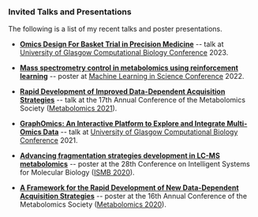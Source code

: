 ### Invited Talks and Presentations

The following is a list of my recent talks and poster presentations.

- **[Omics Design For Basket Trial in Precision Medicine](https://github.com/joewandy/joewandy/raw/main/presentations/Glasgow_CompBio_2023.pdf)** -- talk at [University of Glasgow Computational Biology Conference](https://cbc.dcs.gla.ac.uk) 2023.

- **[Mass spectrometry control in metabolomics using reinforcement learning](https://github.com/joewandy/joewandy/raw/main/presentations/MLIS_2022.pdf)** -- poster at [Machine Learning in Science Conference](https://mlisconf.org) 2022.

- **[Rapid Development of Improved Data-Dependent Acquisition Strategies](https://github.com/joewandy/joewandy/raw/main/presentations/Metabolomics_2021.pdf)** -- talk at the 17th Annual Conference of the Metabolomics Society ([Metabolomics 2021](https://metabolomics2021.org/)).

- **[GraphOmics: An Interactive Platform to Explore and Integrate Multi-Omics Data](https://github.com/joewandy/joewandy/raw/main/presentations/CompBio_2021.pdf)** -- talk at [University of Glasgow Computational Biology Conference](https://cbc.dcs.gla.ac.uk/previousconference.html) 2021.

- **[Advancing fragmentation strategies development in LC-MS metabolomics](https://github.com/joewandy/joewandy/raw/main/presentations/ISMB_2020.pdf)** -- poster at the 28th Conference on Intelligent Systems for Molecular Biology ([ISMB 2020](https://www.iscb.org/ismb2020)).

- **[A Framework for the Rapid Development of New Data-Dependent Acquisition Strategies](https://github.com/joewandy/joewandy/raw/main/presentations/Metabolomics_2020.pdf)** -- poster at the 16th Annual Conference of the Metabolomics Society ([Metabolomics 2020](https://metabolomics.eventsair.com/metabolomics-2020-online/)).
